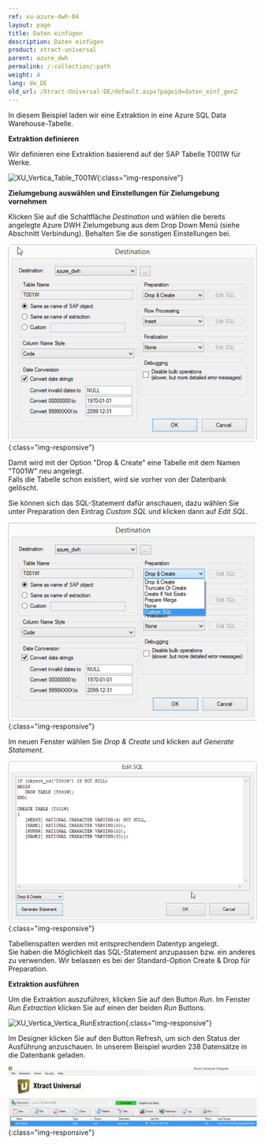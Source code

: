 ```yaml
---
ref: xu-azure-dwh-04
layout: page
title: Daten einfügen
description: Daten einfügen
product: xtract-universal
parent: azure_dwh
permalink: /:collection/:path
weight: 4
lang: de_DE
old_url: /Xtract-Universal-DE/default.aspx?pageid=daten_einf_gen2
---
```


In diesem Beispiel laden wir eine Extraktion in eine Azure SQL Data Warehouse-Tabelle.


**Extraktion definieren** 

Wir definieren eine Extraktion basierend auf der SAP Tabelle T001W für Werke.

![XU_Vertica_Table_T001W](/img/content/XU_Vertica_Table_T001W.png){:class="img-responsive"}

**Zielumgebung auswählen und Einstellungen für Zielumgebung vornehmen**

Klicken Sie auf die Schaltfläche *Destination* und wählen die bereits angelegte Azure DWH Zielumgebung aus dem Drop Down Menü (siehe Abschnitt Verbindung). Behalten Sie die sonstigen Einstellungen bei.

![XU_Destination_Azure_DWH](/img/content/XU_Destination_Azure_DWH.png){:class="img-responsive"}

Damit wird mit der Option "Drop & Create" eine Tabelle mit dem Namen "T001W" neu angelegt.<br>
Falls die Tabelle schon existiert, wird sie vorher von der Datenbank gelöscht. 

Sie können sich das SQL-Statement dafür anschauen, dazu wählen Sie unter Preparation den Eintrag *Custom SQL* und klicken dann auf *Edit SQL*.

![XU_Azure_DWH_CustomSQL_Select](/img/content/XU_Azure_DWH_CustomSQL_Select.png){:class="img-responsive"}

Im neuen Fenster wählen Sie *Drop & Create* und klicken auf *Generate Statement*.

![XU_Azure_DWH_CustomSQL_SQL](/img/content/XU_Azure_DWH_CustomSQL_SQL.png){:class="img-responsive"}

Tabellenspalten werden mit entsprechendem Datentyp angelegt.<br>
Sie haben die Möglichkeit das SQL-Statement anzupassen bzw. ein anderes zu verwenden. Wir belassen es bei der Standard-Option Create & Drop für Preparation. 


**Extraktion ausführen** 

Um die Extraktion auszuführen, klicken Sie auf den Button *Run*. Im Fenster *Run Extraction* klicken Sie auf einen der beiden *Run* Buttons.

![XU_Vertica_Vertica_RunExtraction](/img/content/XU_Vertica_Vertica_RunExtraction.png){:class="img-responsive"}

Im Designer klicken Sie auf den Button Refresh, um sich den Status der Ausführung anzuschauen. In unserem Beispiel wurden 238 Datensätze in die Datenbank geladen.

![XU_AzureDWH_Extraction_Overview](/img/content/XU_AzureDWH_Extraction_Overview.png){:class="img-responsive"}
